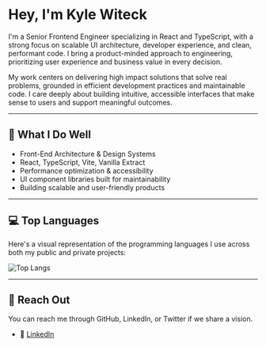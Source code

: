 # Hey, I'm Kyle Witeck

I'm a Senior Frontend Engineer specializing in React and TypeScript, with a strong focus on scalable UI architecture, developer experience, and clean, performant code. I bring a product-minded approach to engineering, prioritizing user experience and business value in every decision.

My work centers on delivering high impact solutions that solve real problems, grounded in efficient development practices and maintainable code. I care deeply about building intuitive, accessible interfaces that make sense to users and support meaningful outcomes.

---

## 🧠 What I Do Well

- Front-End Architecture & Design Systems
- React, TypeScript, Vite, Vanilla Extract
- Performance optimization & accessibility
- UI component libraries built for maintainability
- Building scalable and user-friendly products
  
---

## 💻 Top Languages

Here's a visual representation of the programming languages I use across both my public and private projects:

![Top Langs](https://github-readme-stats.vercel.app/api/top-langs/?username=KyleWiteck&layout=pie&theme=tokyonight&hide=html&langs_count=20)

---

## 💬 Reach Out

You can reach me through GitHub, LinkedIn, or Twitter if we share a vision.

- 📝 [LinkedIn](https://www.linkedin.com/in/KyleWiteck)
